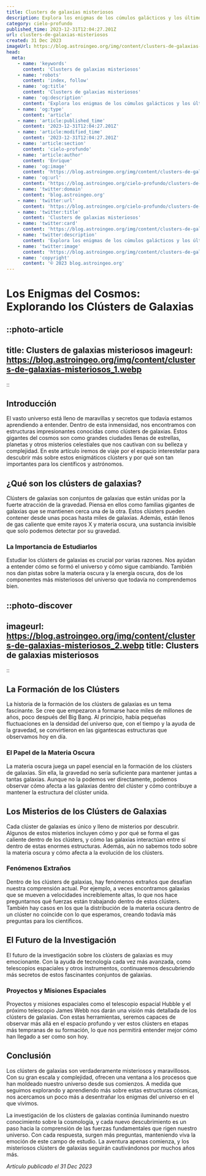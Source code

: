 ```yaml
---
title: Clusters de galaxias misteriosos
description: Explora los enigmas de los cúmulos galácticos y los últimos descubrimientos del cosmos que desafían nuestras teorías astronómicas.
category: cielo-profundo
published_time: 2023-12-31T12:04:27.201Z
url: clusters-de-galaxias-misteriosos
created: 31 Dec 2023
imageUrl: https://blog.astroingeo.org/img/content/clusters-de-galaxias-misteriosos_1.webp
head:
  meta:
    - name: 'keywords'
      content: 'Clusters de galaxias misteriosos'
    - name: 'robots'
      content: 'index, follow'
    - name: 'og:title'
      content: 'Clusters de galaxias misteriosos'
    - name: 'og:description'
      content: 'Explora los enigmas de los cúmulos galácticos y los últimos descubrimientos del cosmos que desafían nuestras teorías astronómicas.'
    - name: 'og:type'
      content: 'article'
    - name: 'article:published_time'
      content: '2023-12-31T12:04:27.201Z'
    - name: 'article:modified_time'
      content: '2023-12-31T12:04:27.201Z'
    - name: 'article:section'
      content: 'cielo-profundo'
    - name: 'article:author'
      content: 'Enrique'
    - name: 'og:image'
      content: 'https://blog.astroingeo.org/img/content/clusters-de-galaxias-misteriosos_1.webp'
    - name: 'og:url'
      content: 'https://blog.astroingeo.org/cielo-profundo/clusters-de-galaxias-misteriosos'
    - name: 'twitter:domain'
      content: 'blog.astroingeo.org'
    - name: 'twitter:url'
      content: 'https://blog.astroingeo.org/cielo-profundo/clusters-de-galaxias-misteriosos'
    - name: 'twitter:title'
      content: 'Clusters de galaxias misteriosos'
    - name: 'twitter:card'
      content: 'https://blog.astroingeo.org/img/content/clusters-de-galaxias-misteriosos_1.webp'
    - name: 'twitter:description'
      content: 'Explora los enigmas de los cúmulos galácticos y los últimos descubrimientos del cosmos que desafían nuestras teorías astronómicas.'
    - name: 'twitter:image'
      content: 'https://blog.astroingeo.org/img/content/clusters-de-galaxias-misteriosos_1.webp'
    - name: 'copyright'
      content: '© 2023 blog.astroingeo.org'
---
```

# Los Enigmas del Cosmos: Explorando los Clústers de Galaxias

::photo-article
---
title: Clusters de galaxias misteriosos
imageurl: https://blog.astroingeo.org/img/content/clusters-de-galaxias-misteriosos_1.webp
---
::

## Introducción

El vasto universo está lleno de maravillas y secretos que todavía estamos aprendiendo a entender. Dentro de esta inmensidad, nos encontramos con estructuras impresionantes conocidas como clústers de galaxias. Estos gigantes del cosmos son como grandes ciudades llenas de estrellas, planetas y otros misterios celestiales que nos cautivan con su belleza y complejidad. En este artículo iremos de viaje por el espacio interestelar para descubrir más sobre estos enigmáticos clústers y por qué son tan importantes para los científicos y astrónomos.

## ¿Qué son los clústers de galaxias?

Clústers de galaxias son conjuntos de galaxias que están unidas por la fuerte atracción de la gravedad. Piensa en ellos como familias gigantes de galaxias que se mantienen cerca una de la otra. Estos clústers pueden contener desde unas pocas hasta miles de galaxias. Además, están llenos de gas caliente que emite rayos X y materia oscura, una sustancia invisible que solo podemos detectar por su gravedad.

### La Importancia de Estudiarlos

Estudiar los clústers de galaxias es crucial por varias razones. Nos ayúdan a entender cómo se formó el universo y cómo sigue cambiando. También nos dan pistas sobre la materia oscura y la energía oscura, dos de los componentes más misteriosos del universo que todavía no comprendemos bien.


::photo-discover
---
imageurl: https://blog.astroingeo.org/img/content/clusters-de-galaxias-misteriosos_2.webp
title: Clusters de galaxias misteriosos
---
::

## La Formación de los Clústers

La historia de la formación de los clústers de galaxias es un tema fascinante. Se cree que empezaron a formarse hace miles de millones de años, poco después del Big Bang. Al principio, había pequeñas fluctuaciones en la densidad del universo que, con el tiempo y la ayuda de la gravedad, se convirtieron en las gigantescas estructuras que observamos hoy en día.

### El Papel de la Materia Oscura

La materia oscura juega un papel esencial en la formación de los clústers de galaxias. Sin ella, la gravedad no sería suficiente para mantener juntas a tantas galaxias. Aunque no la podemos ver directamente, podemos observar cómo afecta a las galaxias dentro del clúster y cómo contribuye a mantener la estructura del clúster unida.

## Los Misterios de los Clústers de Galaxias

Cada clúster de galaxias es único y lleno de misterios por descubrir. Algunos de estos misterios incluyen cómo y por qué se forma el gas caliente dentro de los clústers, y cómo las galaxias interactúan entre sí dentro de estas enormes estructuras. Además, aún no sabemos todo sobre la materia oscura y cómo afecta a la evolución de los clústers.

### Fenómenos Extraños

Dentro de los clústers de galaxias, hay fenómenos extraños que desafían nuestra comprensión actual. Por ejemplo, a veces encontramos galaxias que se mueven a velocidades increíblemente altas, lo que nos hace preguntarnos qué fuerzas están trabajando dentro de estos clústers. También hay casos en los que la distribución de la materia oscura dentro de un clúster no coincide con lo que esperamos, creando todavía más preguntas para los científicos.

## El Futuro de la Investigación

El futuro de la investigación sobre los clústers de galaxias es muy emocionante. Con la ayuda de tecnología cada vez más avanzada, como telescopios espaciales y otros instrumentos, continuaremos descubriendo más secretos de estos fascinantes conjuntos de galaxias.

### Proyectos y Misiones Espaciales

Proyectos y misiones espaciales como el telescopio espacial Hubble y el próximo telescopio James Webb nos darán una visión más detallada de los clústers de galaxias. Con estas herramientas, seremos capaces de observar más allá en el espacio profundo y ver estos clústers en etapas más tempranas de su formación, lo que nos permitirá entender mejor cómo han llegado a ser como son hoy.

## Conclusión

Los clústers de galaxias son verdaderamente misteriosos y maravillosos. Con su gran escala y complejidad, ofrecen una ventana a los procesos que han moldeado nuestro universo desde sus comienzos. A medida que seguimos explorando y aprendiendo más sobre estas estructuras cósmicas, nos acercamos un poco más a desentrañar los enigmas del universo en el que vivimos.

La investigación de los clústers de galaxias continúa iluminando nuestro conocimiento sobre la cosmología, y cada nuevo descubrimiento es un paso hacia la comprensión de las fuerzas fundamentales que rigen nuestro universo. Con cada respuesta, surgen más preguntas, manteniendo viva la emoción de este campo de estudio. La aventura apenas comienza, y los misteriosos clústers de galaxias seguirán cautivándonos por muchos años más.

_Artículo publicado el 31 Dec 2023_